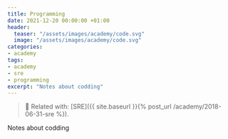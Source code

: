 ```yaml
---
title: Programming
date: 2021-12-20 00:00:00 +01:00
header:
  teaser: "/assets/images/academy/code.svg"
  image: "/assets/images/academy/code.svg"
categories:
- academy
tags:
- academy
- sre
- programming
excerpt: "Notes about codding"
---
```


> :book: Related with: [SRE]({{ site.baseurl }}{% post_url /academy/2018-06-31-sre %}).

Notes about codding

